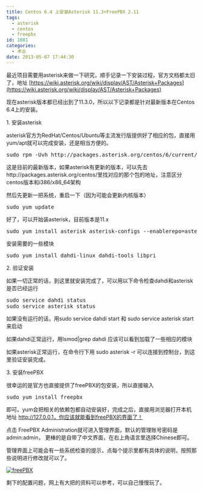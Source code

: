 ```yaml
---
title: Centos 6.4 上安装Asterisk 11.3+FreePBX 2.11
tags:
  - asterisk
  - centos
  - freepbx
id: 1081
categories:
  - 术业
date: 2013-05-07 17:44:30
---
```


最近项目需要用asterisk来做一下研究，顺手记录一下安装过程，官方文档都太旧了，地址 [https://wiki.asterisk.org/wiki/display/AST/Asterisk+Packages](https://wiki.asterisk.org/wiki/display/AST/Asterisk+Packages)

现在asterisk版本都已经出到了11.3.0，所以以下记录都是针对最新版本在Centos 6.4上的安装。

1\. 安装asterisk

asterisk官方为RedHat/Centos/Ubuntu等主流发行版提供好了相应的包，直接用yum/apt就可以完成安装，还是相当方便的。
<pre class="lang:default decode:true">sudo rpm -Uvh http://packages.asterisk.org/centos/6/current/x86_64/RPMS/asterisknow-version-3.0.0-1_centos6.noarch.rpm</pre>
这是目前的最新版本，如果asterisk有更新的版本，可以先去http://packages.asterisk.org/centos/里找对应的那个包的地址，注意区分centos版本和i386/x86_64架构

然后先更新一把系统，重启一下（因为可能会更新内核版本）
<pre class="lang:default decode:true">sudo yum update</pre>
好了，可以开始装asterisk，目前版本是11.x
<pre class="lang:default decode:true">sudo yum install asterisk asterisk-configs --enablerepo=asterisk-11</pre>
安装需要的一些模块
<pre class="lang:default decode:true">sudo yum install dahdi-linux dahdi-tools libpri</pre>
2\. 验证安装

如果一切正常的话，到这里就安装完成了，可以用以下命令检查dahdi和asterisk是否已经运行
<pre class="lang:default decode:true">sudo service dahdi status
sudo service asterisk status</pre>
如果没有运行的话，用sudo service dahdi start 和 sudo service asterisk start 来启动

如果dahdi正常运行，用lsmod|grep dahdi 应该可以看到加载了一些相应的模块

如果asterisk正常运行，在命令行下用 sudo asterisk -r 可以连接到控制台，到这里验证安装完成。

3\. 安装freePBX

很幸运的是官方也直接提供了freePBX的包安装，所以直接输入
<pre class="lang:default decode:true">sudo yum install freepbx</pre>
即可。yum会把相关的依赖包都自动安装好，完成之后，直接用浏览器打开本机地址 http://127.0.0.1，你应该就能看到freePBX的界面了！

点击 FreePBX Administration就可进入管理界面，默认的管理账号密码是admin:admin， 更棒的是自带了中文界面，在右上角语言里选择Chinese即可。

管理界面上可能会有一些系统检查的提示，点每个提示里都有具体的说明，按照那些说明进行修改就可以了。

[![freePBX](http://obkq57mo1.bkt.clouddn.com/static/images/2013/05/freePBX.png)](http://obkq57mo1.bkt.clouddn.com/static/images/2013/05/freePBX.png)

剩下的配置问题，网上有大把的资料可以参考，可以自己慢慢玩了。